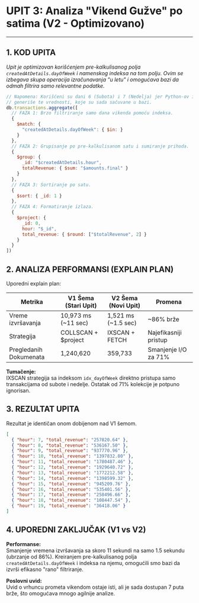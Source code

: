 # UPIT 3: Analiza "Vikend Gužve" po satima (V2 - Optimizovano)

---

## 1. KOD UPITA

*Upit je optimizovan korišćenjem pre-kalkulisanog polja `createdAtDetails.dayOfWeek` i namenskog indeksa na tom polju. Ovim se izbegava skupa operacija izračunavanja "u letu" i omogućava bazi da odmah filtrira samo relevantne podatke.*

```javascript
// Napomena: Korišćeni su dani 6 (Subota) i 7 (Nedelja) jer Python-ov isoweekday()
// generiše te vrednosti, koje su sada sačuvane u bazi.
db.transactions.aggregate([
  // FAZA 1: Brzo filtriranje samo dana vikenda pomoću indeksa.
  {
    $match: {
      "createdAtDetails.dayOfWeek": { $in: }
    }
  },
  // FAZA 2: Grupisanje po pre-kalkulisanom satu i sumiranje prihoda.
  {
    $group: {
      _id: "$createdAtDetails.hour",
      totalRevenue: { $sum: "$amounts.final" }
    }
  },
  // FAZA 3: Sortiranje po satu.
  {
    $sort: { _id: 1 }
  },
  // FAZA 4: Formatiranje izlaza.
  {
    $project: {
      _id: 0,
      hour: "$_id",
      total_revenue: { $round: ["$totalRevenue", 2] }
    }
  }
])
```
## 2. ANALIZA PERFORMANSI (EXPLAIN PLAN)

Uporedni explain plan:

| Metrika                  | V1 Šema (Stari Upit) | V2 Šema (Novi Upit) | Promena           |
|---------------------------|--------------------|--------------------|-----------------|
| Vreme izvršavanja         | 10,973 ms (~11 sec) | 1,521 ms (~1.5 sec) | ~86% brže       |
| Strategija                | COLLSCAN + $project | IXSCAN + FETCH      | Najefikasniji pristup |
| Pregledanih Dokumenata    | 1,240,620           | 359,733             | Smanjenje I/O za 71% |

**Tumačenje:**  
IXSCAN strategija sa indeksom `idx_dayOfWeek` direktno pristupa samo transakcijama od subote i nedelje. Ostatak od 71% kolekcije je potpuno ignorisan.

## 3. REZULTAT UPITA

Rezultat je identičan onom dobijenom nad V1 šemom.

```json
[
  { "hour": 7, "total_revenue": "257820.64" },
  { "hour": 8, "total_revenue": "536167.50" },
  { "hour": 9, "total_revenue": "937770.96" },
  { "hour": 10, "total_revenue": "1397832.80" },
  { "hour": 11, "total_revenue": "1780487.46" },
  { "hour": 12, "total_revenue": "1929640.72" },
  { "hour": 13, "total_revenue": "1772212.58" },
  { "hour": 14, "total_revenue": "1398599.32" },
  { "hour": 15, "total_revenue": "945209.76" },
  { "hour": 16, "total_revenue": "535401.56" },
  { "hour": 17, "total_revenue": "258496.66" },
  { "hour": 18, "total_revenue": "108447.54" },
  { "hour": 19, "total_revenue": "36418.06" }
]
```

## 4. UPOREDNI ZAKLJUČAK (V1 vs V2)

**Performanse:**  
Smanjenje vremena izvršavanja sa skoro 11 sekundi na samo 1.5 sekundu (ubrzanje od 86%). Kreiranjem pre-kalkulisanog polja `createdAtDetails.dayOfWeek` i indeksa na njemu, omogućili smo bazi da izvrši efikasno "rano" filtriranje.

**Poslovni uvid:**  
Uvid o vrhuncu prometa vikendom ostaje isti, ali je sada dostupan 7 puta brže, što omogućava mnogo agilnije analize.

